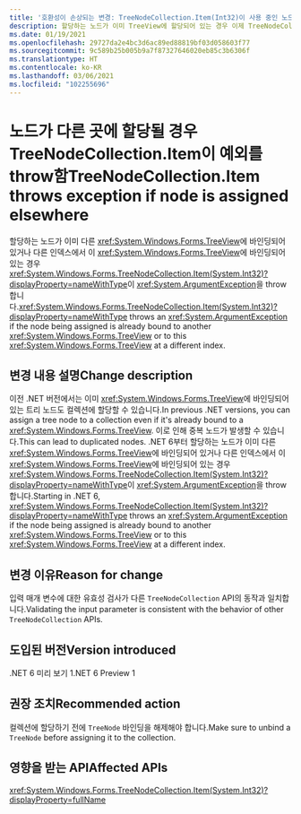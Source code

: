 ```yaml
---
title: '호환성이 손상되는 변경: TreeNodeCollection.Item(Int32)이 사용 중인 노드에 대해 ArgumentException을 throw합니다.'
description: 할당하는 노드가 이미 TreeView에 할당되어 있는 경우 이제 TreeNodeCollection.Item(Int32)에서 ArgumentException을 throw하는 .NET 6의 호환성이 손상되는 변경에 관해 알아봅니다.
ms.date: 01/19/2021
ms.openlocfilehash: 29727da2e4bc3d6ac89ed88819bf03d058603f77
ms.sourcegitcommit: 9c589b25b005b9a7f87327646020eb85c3b6306f
ms.translationtype: HT
ms.contentlocale: ko-KR
ms.lasthandoff: 03/06/2021
ms.locfileid: "102255696"
---
```

# <a name="treenodecollectionitem-throws-exception-if-node-is-assigned-elsewhere"></a><span data-ttu-id="45660-103">노드가 다른 곳에 할당될 경우 TreeNodeCollection.Item이 예외를 throw함</span><span class="sxs-lookup"><span data-stu-id="45660-103">TreeNodeCollection.Item throws exception if node is assigned elsewhere</span></span>

<span data-ttu-id="45660-104">할당하는 노드가 이미 다른 <xref:System.Windows.Forms.TreeView>에 바인딩되어 있거나 다른 인덱스에서 이 <xref:System.Windows.Forms.TreeView>에 바인딩되어 있는 경우 <xref:System.Windows.Forms.TreeNodeCollection.Item(System.Int32)?displayProperty=nameWithType>이 <xref:System.ArgumentException>을 throw합니다.</span><span class="sxs-lookup"><span data-stu-id="45660-104"><xref:System.Windows.Forms.TreeNodeCollection.Item(System.Int32)?displayProperty=nameWithType> throws an <xref:System.ArgumentException> if the node being assigned is already bound to another <xref:System.Windows.Forms.TreeView> or to this <xref:System.Windows.Forms.TreeView> at a different index.</span></span>

## <a name="change-description"></a><span data-ttu-id="45660-105">변경 내용 설명</span><span class="sxs-lookup"><span data-stu-id="45660-105">Change description</span></span>

<span data-ttu-id="45660-106">이전 .NET 버전에서는 이미 <xref:System.Windows.Forms.TreeView>에 바인딩되어 있는 트리 노드도 컬렉션에 할당할 수 있습니다.</span><span class="sxs-lookup"><span data-stu-id="45660-106">In previous .NET versions, you can assign a tree node to a collection even if it's already bound to a <xref:System.Windows.Forms.TreeView>.</span></span> <span data-ttu-id="45660-107">이로 인해 중복 노드가 발생할 수 있습니다.</span><span class="sxs-lookup"><span data-stu-id="45660-107">This can lead to duplicated nodes.</span></span> <span data-ttu-id="45660-108">.NET 6부터 할당하는 노드가 이미 다른 <xref:System.Windows.Forms.TreeView>에 바인딩되어 있거나 다른 인덱스에서 이 <xref:System.Windows.Forms.TreeView>에 바인딩되어 있는 경우 <xref:System.Windows.Forms.TreeNodeCollection.Item(System.Int32)?displayProperty=nameWithType>이 <xref:System.ArgumentException>을 throw합니다.</span><span class="sxs-lookup"><span data-stu-id="45660-108">Starting in .NET 6, <xref:System.Windows.Forms.TreeNodeCollection.Item(System.Int32)?displayProperty=nameWithType> throws an <xref:System.ArgumentException> if the node being assigned is already bound to another <xref:System.Windows.Forms.TreeView> or to this <xref:System.Windows.Forms.TreeView> at a different index.</span></span>

## <a name="reason-for-change"></a><span data-ttu-id="45660-109">변경 이유</span><span class="sxs-lookup"><span data-stu-id="45660-109">Reason for change</span></span>

<span data-ttu-id="45660-110">입력 매개 변수에 대한 유효성 검사가 다른 `TreeNodeCollection` API의 동작과 일치합니다.</span><span class="sxs-lookup"><span data-stu-id="45660-110">Validating the input parameter is consistent with the behavior of other `TreeNodeCollection` APIs.</span></span>

## <a name="version-introduced"></a><span data-ttu-id="45660-111">도입된 버전</span><span class="sxs-lookup"><span data-stu-id="45660-111">Version introduced</span></span>

<span data-ttu-id="45660-112">.NET 6 미리 보기 1</span><span class="sxs-lookup"><span data-stu-id="45660-112">.NET 6 Preview 1</span></span>

## <a name="recommended-action"></a><span data-ttu-id="45660-113">권장 조치</span><span class="sxs-lookup"><span data-stu-id="45660-113">Recommended action</span></span>

<span data-ttu-id="45660-114">컬렉션에 할당하기 전에 `TreeNode` 바인딩을 해제해야 합니다.</span><span class="sxs-lookup"><span data-stu-id="45660-114">Make sure to unbind a `TreeNode` before assigning it to the collection.</span></span>

## <a name="affected-apis"></a><span data-ttu-id="45660-115">영향을 받는 API</span><span class="sxs-lookup"><span data-stu-id="45660-115">Affected APIs</span></span>

<xref:System.Windows.Forms.TreeNodeCollection.Item(System.Int32)?displayProperty=fullName>

<!--

### Affected APIs

- `P:System.Windows.Forms.TreeNodeCollection.Item(System.Int32)`

### Category

Windows Forms

-->

